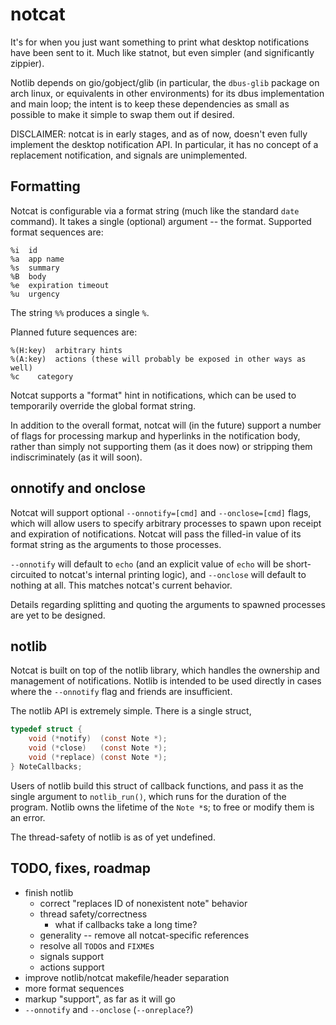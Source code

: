 # notcat

It's for when you just want something to print what desktop notifications have
been sent to it.  Much like statnot, but even simpler (and significantly zippier).

Notlib depends on gio/gobject/glib (in particular, the `dbus-glib` package on
arch linux, or equivalents in other environments) for its dbus implementation and
main loop; the intent is to keep these dependencies as small as possible to make
it simple to swap them out if desired.

DISCLAIMER: notcat is in early stages, and as of now, doesn't even fully
implement the desktop notification API.  In particular, it has no concept of a
replacement notification, and signals are unimplemented.

## Formatting

Notcat is configurable via a format string (much like the standard `date`
command).  It takes a single (optional) argument -- the format.  Supported
format sequences are:

```
%i  id
%a  app name
%s  summary
%B  body
%e  expiration timeout
%u  urgency
```

The string `%%` produces a single `%`.

Planned future sequences are:

```
%(H:key)  arbitrary hints
%(A:key)  actions (these will probably be exposed in other ways as well)
%c	  category
```

Notcat supports a "format" hint in notifications, which can be used to
temporarily override the global format string.

In addition to the overall format, notcat will (in the future) support a number
of flags for processing markup and hyperlinks in the notification body, rather
than simply not supporting them (as it does now) or stripping them
indiscriminately (as it will soon).

## onnotify and onclose

Notcat will support optional `--onnotify=[cmd]` and `--onclose=[cmd]` flags,
which will allow users to specify arbitrary processes to spawn upon receipt
and expiration of notifications.  Notcat will pass the filled-in value of its
format string as the arguments to those processes.

`--onnotify` will default to `echo` (and an explicit value of `echo` will be
short-circuited to notcat's internal printing logic), and `--onclose` will
default to nothing at all.  This matches notcat's current behavior.

Details regarding splitting and quoting the arguments to spawned processes are
yet to be designed.

## notlib

Notcat is built on top of the notlib library, which handles the ownership and
management of notifications.  Notlib is intended to be used directly in cases
where the `--onnotify` flag and friends are insufficient.

The notlib API is extremely simple.  There is a single struct,

```c
typedef struct {
    void (*notify)  (const Note *);
    void (*close)   (const Note *);
    void (*replace) (const Note *);
} NoteCallbacks;
```

Users of notlib build this struct of callback functions, and pass it as the
single argument to `notlib_run()`, which runs for the duration of the program.
Notlib owns the lifetime of the `Note *`s; to free or modify them is an error.

The thread-safety of notlib is as of yet undefined.

## TODO, fixes, roadmap

 - finish notlib
    - correct "replaces ID of nonexistent note" behavior
    - thread safety/correctness
        - what if callbacks take a long time?
    - generality -- remove all notcat-specific references
    - resolve all `TODO`s and `FIXME`s
    - signals support
    - actions support
 - improve notlib/notcat makefile/header separation
 - more format sequences
 - markup "support", as far as it will go
 - `--onnotify` and `--onclose` (`--onreplace`?)
